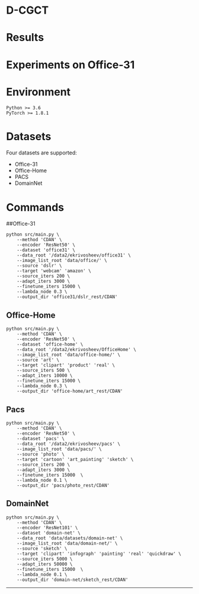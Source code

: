 # D-CGCT

# Results
# Experiments on Office-31

[comment]: <> (| Method | A->W, D | W->A, D | D->A, W | Avg|)

[comment]: <> (|:-------|:---:|:---:|:---:|:---:|)

[comment]: <> (|ReverseGrad **w/o** labels as in [3]|78.2|69.8|72.2|73.4|)

[comment]: <> (|ReverseGrad **w/o** labels|80.68|81.31|78.76|80.25|)

[comment]: <> (|ReverseGrad **w/** labels|73.68|82.47|81.28|79.14|)

[comment]: <> (|BTDA [3]|90.1|73.4|77.0|80.2|)

# Environment
```
Python >= 3.6
PyTorch >= 1.8.1
```

# Datasets
Four datasets are supported:
* Office-31
* Office-Home
* PACS
* DomainNet

# Commands
##Office-31
```
python src/main.py \
    --method 'CDAN' \
    --encoder 'ResNet50' \
 	--dataset 'office31' \
 	--data_root '/data2/ekrivosheev/office31' \
 	--image_list_root 'data/office/' \
 	--source 'dslr' \
 	--target 'webcam' 'amazon' \
 	--source_iters 200 \
 	--adapt_iters 3000 \
 	--finetune_iters 15000 \
 	--lambda_node 0.3 \
 	--output_dir 'office31/dslr_rest/CDAN'
```

## Office-Home
```
python src/main.py \
	--method 'CDAN' \
	--encoder 'ResNet50' \
	--dataset 'office-home' \
	--data_root '/data2/ekrivosheev/OfficeHome' \
	--image_list_root 'data/office-home/' \
	--source 'art' \
	--target 'clipart' 'product' 'real' \
	--source_iters 500 \
	--adapt_iters 10000 \
	--finetune_iters 15000 \
	--lambda_node 0.3 \
	--output_dir 'office-home/art_rest/CDAN' 
```

## Pacs
```
python src/main.py \
	--method 'CDAN' \
	--encoder 'ResNet50' \
	--dataset 'pacs' \
	--data_root '/data2/ekrivosheev/pacs' \
	--image_list_root 'data/pacs/' \
	--source 'photo' \
	--target 'cartoon' 'art_painting' 'sketch' \
	--source_iters 200 \
	--adapt_iters 3000 \
	--finetune_iters 15000  \
	--lambda_node 0.1 \
	--output_dir 'pacs/photo_rest/CDAN'  
```

## DomainNet
```
python src/main.py \
	--method 'CDAN' \
	--encoder 'ResNet101' \
	--dataset 'domain-net' \
	--data_root 'data/datasets/domain-net' \
	--image_list_root 'data/domain-net/' \
	--source 'sketch' \
	--target 'clipart' 'infograph' 'painting' 'real' 'quickdraw' \
	--source_iters 5000 \
	--adapt_iters 50000 \
	--finetune_iters 15000  \
	--lambda_node 0.1 \
	--output_dir 'domain-net/sketch_rest/CDAN'
```
------------
